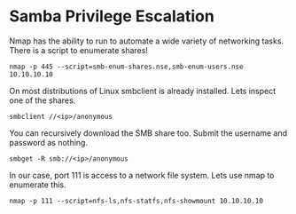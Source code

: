 # Samba Privilege Escalation

Nmap has the ability to run to automate a wide variety of networking tasks. There is a script to enumerate shares!

```shell
nmap -p 445 --script=smb-enum-shares.nse,smb-enum-users.nse 10.10.10.10
```

On most distributions of Linux smbclient is already installed. Lets inspect one of the shares.

```shell
smbclient //<ip>/anonymous
```

You can recursively download the SMB share too. Submit the username and password as nothing.

```shell
smbget -R smb://<ip>/anonymous
```

In our case, port 111 is access to a network file system. Lets use nmap to enumerate this.

```shell
nmap -p 111 --script=nfs-ls,nfs-statfs,nfs-showmount 10.10.10.10
```

